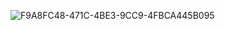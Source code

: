 ![F9A8FC48-471C-4BE3-9CC9-4FBCA445B095](https://user-images.githubusercontent.com/69985854/180634050-03184045-fa6a-4c1e-bc5a-3dc9954ce97e.JPEG)
